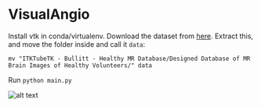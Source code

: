 # VisualAngio

Install vtk in conda/virtualenv. Download the dataset from [here](https://public.kitware.com/Wiki/TubeTK/Data). Extract this, and move the folder inside and call it `data`:

```
mv "ITKTubeTK - Bullitt - Healthy MR Database/Designed Database of MR Brain Images of Healthy Volunteers/" data
```

Run `python main.py`

![alt text](https://github.com/farshaduou/VisualiAngio/blob/master/image.jpg?raw=true)

